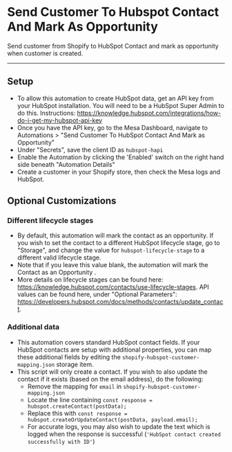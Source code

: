 # Send Customer To Hubspot Contact And Mark As Opportunity

Send customer from Shopify to HubSpot Contact and mark as opportunity when customer is created.

---
## Setup
- To allow this automation to create HubSpot data, get an API key from your HubSpot installation. You will need to be a HubSpot Super Admin to do this. Instructions: https://knowledge.hubspot.com/integrations/how-do-i-get-my-hubspot-api-key
- Once you have the API key, go to the Mesa Dashboard, navigate to Automations > "Send Customer To HubSpot Contact And Mark as Opportunity"
- Under "Secrets", save the client ID as `hubspot-hapi`
- Enable the Automation by clicking the 'Enabled' switch on the right hand side beneath "Automation Details"
- Create a customer in your Shopify store, then check the Mesa logs and HubSpot. 

## Optional Customizations

### Different lifecycle stages
- By default, this automation will mark the contact as an opportunity. If you wish to set the contact to a different HubSpot lifecycle stage, go to "Storage", and change the value for `hubspot-lifecycle-stage` to a different valid lifecycle stage. 
- Note that if you leave this value blank, the automation will mark the Contact as an Opportunity .
- More details on lifecycle stages can be found here: https://knowledge.hubspot.com/contacts/use-lifecycle-stages. API values can be found here, under "Optional Parameters": https://developers.hubspot.com/docs/methods/contacts/update_contact.

### Additional data
- This automation covers standard HubSpot contact fields. If your HubSpot contacts are setup with additional properties, you can map these additional fields by editing the `shopify-hubspot-customer-mapping.json` storage item.
- This script will only create a contact. If you wish to also update the contact if it exists (based on the email address), do the following:
  - Remove the mapping for `email` in `shopify-hubspot-customer-mapping.json`
  - Locate the line containing `const response = hubspot.createContact(postData);`
  - Replace this with `const response = hubspot.createOrUpdateContact(postData, payload.email);`
  - For accurate logs, you may also wish to update the text which is logged when the response is successful (`'HubSpot contact created successfully with ID'`)